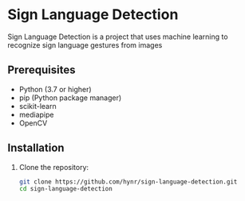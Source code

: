 # Sign Language Detection

Sign Language Detection is a project that uses machine learning to recognize sign language gestures from images

## Prerequisites

- Python (3.7 or higher)
- pip (Python package manager)
- scikit-learn
- mediapipe
- OpenCV

## Installation

1. Clone the repository:

   ```bash
   git clone https://github.com/hynr/sign-language-detection.git
   cd sign-language-detection
